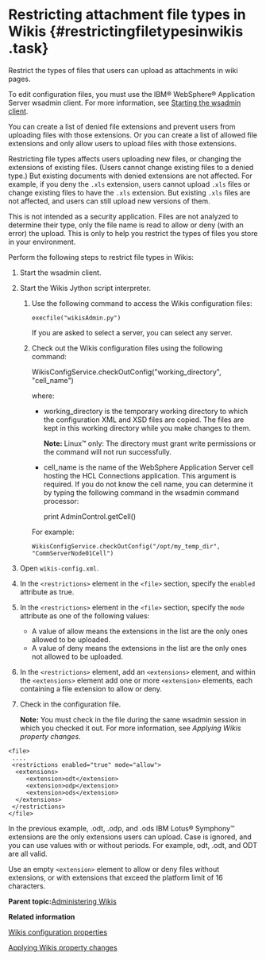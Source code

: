 # Restricting attachment file types in Wikis {#restrictingfiletypesinwikis .task}

Restrict the types of files that users can upload as attachments in wiki pages.

To edit configuration files, you must use the IBM® WebSphere® Application Server wsadmin client. For more information, see [Starting the wsadmin client](t_admin_wsadmin_starting.md).

You can create a list of denied file extensions and prevent users from uploading files with those extensions. Or you can create a list of allowed file extensions and only allow users to upload files with those extensions.

Restricting file types affects users uploading new files, or changing the extensions of existing files. \(Users cannot change existing files to a denied type.\) But existing documents with denied extensions are not affected. For example, if you deny the `.xls` extension, users cannot upload `.xls` files or change existing files to have the `.xls` extension. But existing `.xls` files are not affected, and users can still upload new versions of them.

This is not intended as a security application. Files are not analyzed to determine their type, only the file name is read to allow or deny \(with an error\) the upload. This is only to help you restrict the types of files you store in your environment.

Perform the following steps to restrict file types in Wikis:

1.  Start the wsadmin client.

2.  Start the Wikis Jython script interpreter.

    1.  Use the following command to access the Wikis configuration files:

        ```
        execfile("wikisAdmin.py")
        ```

        If you are asked to select a server, you can select any server.

    2.  Check out the Wikis configuration files using the following command:

        WikisConfigService.checkOutConfig\("working\_directory", "cell\_name"\)

        where:

        -   working\_directory is the temporary working directory to which the configuration XML and XSD files are copied. The files are kept in this working directory while you make changes to them.

            **Note:** Linux™ only: The directory must grant write permissions or the command will not run successfully.

        -   cell\_name is the name of the WebSphere Application Server cell hosting the HCL Connections application. This argument is required. If you do not know the cell name, you can determine it by typing the following command in the wsadmin command processor:

            print AdminControl.getCell\(\)

        For example:

        ```
        WikisConfigService.checkOutConfig("/opt/my_temp_dir", "CommServerNode01Cell")
        ```

3.  Open `wikis-config.xml`.

4.  In the `<restrictions>` element in the `<file>` section, specify the `enabled` attribute as true.

5.  In the `<restrictions>` element in the `<file>` section, specify the `mode` attribute as one of the following values:

    -   A value of allow means the extensions in the list are the only ones allowed to be uploaded.
    -   A value of deny means the extensions in the list are the only ones not allowed to be uploaded.
6.  In the `<restrictions>` element, add an `<extensions>` element, and within the `<extensions>` element add one or more `<extension>` elements, each containing a file extension to allow or deny.

7.  Check in the configuration file.

    **Note:** You must check in the file during the same wsadmin session in which you checked it out. For more information, see *Applying Wikis property changes*.


```
<file>
 ....
 <restrictions enabled="true" mode="allow">
  <extensions>
	 <extension>odt</extension>
	 <extension>odp</extension>
	 <extension>ods</extension>
  </extensions>
 </restrictions>
</file>
```

In the previous example, .odt, .odp, and .ods IBM Lotus® Symphony™ extensions are the only extensions users can upload. Case is ignored, and you can use values with or without periods. For example, odt, .odt, and ODT are all valid.

Use an empty `<extension>` element to allow or deny files without extensions, or with extensions that exceed the platform limit of 16 characters.

**Parent topic:**[Administering Wikis](../admin/c_admin_wikis_overview.md)

**Related information**  


[Wikis configuration properties](../admin/r_admin_wikis_config_properties2.md)

[Applying Wikis property changes](../admin/t_admin_wikis_config_apply.md)

